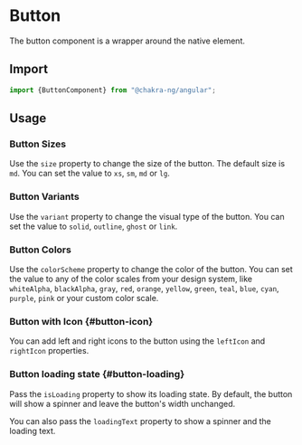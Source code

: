 # Button

The button component is a wrapper around the native element.

## Import

```javascript
import {ButtonComponent} from "@chakra-ng/angular";
```

## Usage

### Button Sizes

Use the `size` property to change the size of the button. The default size is `md`. You can set the value
to `xs`, `sm`, `md` or `lg`.

### Button Variants

Use the `variant` property to change the visual type of the button. You can set the value to `solid`, `outline`, `ghost`
or `link`.

### Button Colors

Use the `colorScheme` property to change the color of the button. You can set the value to any of the color scales from
your design system,
like `whiteAlpha`, `blackAlpha`, `gray`, `red`, `orange`, `yellow`, `green`, `teal`, `blue`, `cyan`, `purple`, `pink` or
your custom color scale.

### Button with Icon {#button-icon}

You can add left and right icons to the button using the `leftIcon` and `rightIcon` properties.

### Button loading state {#button-loading}

Pass the `isLoading` property to show its loading state. By default, the button will show a spinner and leave the
button's width unchanged.

You can also pass the `loadingText` property to show a spinner and the loading text.

